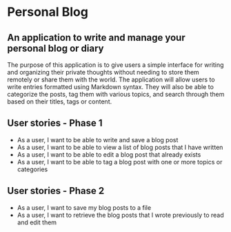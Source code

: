 # Personal Blog

## An application to write and manage your personal blog or diary

The purpose of this application is to give users a simple interface for 
writing and organizing their private thoughts without needing to store them remotely
or share them with the world. The application will allow users to write entries
formatted using Markdown syntax. They will also be able to categorize the posts, 
tag them with various topics, and search through them based on their titles, tags
or content. 


## User stories - Phase 1
- As a user, I want to be able to write and save a blog post
- As a user, I want to be able to view a list of blog posts that I have written
- As a user, I want to be able to edit a blog post that already exists
- As a user, I want to be able to tag a blog post with one or more topics 
  or categories
  
## User stories - Phase 2
- As a user, I want to save my blog posts to a file
- As a user, I want to retrieve the blog posts that I wrote previously to read and edit them
